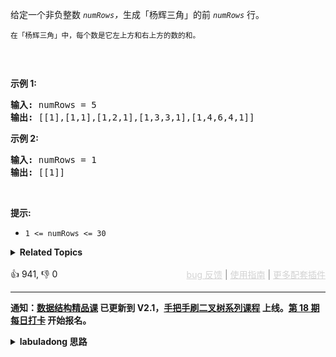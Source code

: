<p>给定一个非负整数&nbsp;<em><code>numRows</code>，</em>生成「杨辉三角」的前&nbsp;<em><code>numRows</code>&nbsp;</em>行。</p>

<p><small>在「杨辉三角」中，每个数是它左上方和右上方的数的和。</small></p>

<p><img alt="" src="https://pic.leetcode-cn.com/1626927345-DZmfxB-PascalTriangleAnimated2.gif" /></p>

<p>&nbsp;</p>

<p><strong>示例 1:</strong></p>

<pre>
<strong>输入:</strong> numRows = 5
<strong>输出:</strong> [[1],[1,1],[1,2,1],[1,3,3,1],[1,4,6,4,1]]
</pre>

<p><strong>示例&nbsp;2:</strong></p>

<pre>
<strong>输入:</strong> numRows = 1
<strong>输出:</strong> [[1]]
</pre>

<p>&nbsp;</p>

<p><strong>提示:</strong></p>

<ul> 
 <li><code>1 &lt;= numRows &lt;= 30</code></li> 
</ul>

<details><summary><strong>Related Topics</strong></summary>数组 | 动态规划</details><br>

<div>👍 941, 👎 0<span style='float: right;'><span style='color: gray;'><a href='https://github.com/labuladong/fucking-algorithm/discussions/939' target='_blank' style='color: lightgray;text-decoration: underline;'>bug 反馈</a> | <a href='https://labuladong.gitee.io/article/fname.html?fname=jb插件简介' target='_blank' style='color: lightgray;text-decoration: underline;'>使用指南</a> | <a href='https://labuladong.github.io/algo/images/others/%E5%85%A8%E5%AE%B6%E6%A1%B6.jpg' target='_blank' style='color: lightgray;text-decoration: underline;'>更多配套插件</a></span></span></div>

<div id="labuladong"><hr>

**通知：[数据结构精品课](https://aep.h5.xeknow.com/s/1XJHEO) 已更新到 V2.1，[手把手刷二叉树系列课程](https://aep.xet.tech/s/3YGcq3) 上线。[第 18 期每日打卡](https://aep.xet.tech/s/2PLO1n) 开始报名。**

<details><summary><strong>labuladong 思路</strong></summary>

## 基本思路

这题很简单，不过我提供两个版本的解法，一个是迭代的方式，一个是递归的方式，具体思路看注释。

**标签：[数组](https://mp.weixin.qq.com/mp/appmsgalbum?__biz=MzAxODQxMDM0Mw==&action=getalbum&album_id=2120601117519675393)，递归**

## 解法代码

<div class="tab-panel"><div class="tab-nav">
<button data-tab-item="cpp" class="tab-nav-button btn " data-tab-group="default" onclick="switchTab(this)">cpp🤖</button>

<button data-tab-item="python" class="tab-nav-button btn " data-tab-group="default" onclick="switchTab(this)">python🤖</button>

<button data-tab-item="java" class="tab-nav-button btn active" data-tab-group="default" onclick="switchTab(this)">java🟢</button>

<button data-tab-item="go" class="tab-nav-button btn " data-tab-group="default" onclick="switchTab(this)">go🤖</button>

<button data-tab-item="javascript" class="tab-nav-button btn " data-tab-group="default" onclick="switchTab(this)">javascript🤖</button>
</div><div class="tab-content">
<div data-tab-item="cpp" class="tab-item " data-tab-group="default"><div class="highlight">

```cpp
// 注意：cpp 代码由 chatGPT🤖 根据我的 java 代码翻译，旨在帮助不同背景的读者理解算法逻辑。
// 本代码已经通过力扣的全部测试用例，可直接粘贴提交。

// 迭代方式
class Solution {
public:
    vector<vector<int>> generate(int numRows) {
        vector<vector<int>> res;
        if (numRows < 1) {
            return res;
        }
        // 先把第一层装进去作为 base case
        vector<int> firstRow(1, 1);
        res.push_back(firstRow);
        // 开始一层一层生成，装入 res
        for (int i = 2; i <= numRows; i++) {
            vector<int> prevRow = res.back();
            res.push_back(generateNextRow(prevRow));
        }
        return res;
    }

    // 输入上一层的元素，生成并返回下一层的元素
    vector<int> generateNextRow(vector<int>& prevRow) {
        vector<int> curRow(1, 1);
        for (int i = 0; i < prevRow.size() - 1; i++) {
            curRow.push_back(prevRow[i] + prevRow[i + 1]);
        }
        curRow.push_back(1);
        return curRow;
    }
};

// 递归方式
class Solution2 {
public:
    // 定义：输入 numRows，返回行数为 numRows 的杨辉三角
    vector<vector<int>> generate(int numRows) {
        // 递归的 base case
        if (numRows == 1) {
            vector<vector<int>> triangle(1, vector<int>(1, 1));
            return triangle;
        }

        // 先递归生成高度为 numRows - 1 的杨辉三角
        vector<vector<int>> triangle = generate(numRows - 1);

        // 根据最底层元素生成一行新元素
        vector<int> bottomRow = triangle.back();
        vector<int> newRow(1, 1);
        for (int i = 0; i < bottomRow.size() - 1; i++) {
            newRow.push_back(bottomRow[i] + bottomRow[i + 1]);
        }
        newRow.push_back(1);
        // 把新的一行放到杨辉三角底部
        triangle.push_back(newRow);

        return triangle;
    }
};
```

</div></div>

<div data-tab-item="python" class="tab-item " data-tab-group="default"><div class="highlight">

```python
# 注意：python 代码由 chatGPT🤖 根据我的 java 代码翻译，旨在帮助不同背景的读者理解算法逻辑。
# 本代码已经通过力扣的全部测试用例，可直接粘贴提交。

# 迭代方式
class Solution:
    def generate(self, numRows: int) -> List[List[int]]:
        res = []
        if numRows < 1:
            return res
        # 先把第一层装进去作为 base case
        firstRow = [1]
        res.append(firstRow)
        # 开始一层一层生成，装入 res
        for i in range(2, numRows+1):
            prevRow = res[-1]
            res.append(self.generateNextRow(prevRow))
        return res

    # 输入上一层的元素，生成并返回下一层的元素
    def generateNextRow(self, prevRow: List[int]) -> List[int]:
        curRow = [1]
        for i in range(len(prevRow) - 1):
            curRow.append(prevRow[i] + prevRow[i + 1])
        curRow.append(1)
        return curRow


# 递归方式
class Solution2:
    # 定义：输入 numRows，返回行数为 numRows 的杨辉三角
    def generate(self, numRows: int) -> List[List[int]]:
        # 递归的 base case
        if numRows == 1:
            triangle = []
            # 先把第一层装进去作为 base case
            firstRow = [1]
            triangle.append(firstRow)
            return triangle

        # 先递归生成高度为 numRows - 1 的杨辉三角
        triangle = self.generate(numRows - 1)

        # 根据最底层元素生成一行新元素
        bottomRow = triangle[-1]
        newRow = [1]
        for i in range(len(bottomRow) - 1):
            newRow.append(bottomRow[i] + bottomRow[i + 1])
        newRow.append(1)
        # 把新的一行放到杨辉三角底部
        triangle.append(newRow)

        return triangle
```

</div></div>

<div data-tab-item="java" class="tab-item active" data-tab-group="default"><div class="highlight">

```java
// 迭代方式
class Solution {
    public List<List<Integer>> generate(int numRows) {
        List<List<Integer>> res = new ArrayList<>();
        if (numRows < 1) {
            return res;
        }
        // 先把第一层装进去作为 base case
        List<Integer> firstRow = new ArrayList<>();
        firstRow.add(1);
        res.add(firstRow);
        // 开始一层一层生成，装入 res
        for (int i = 2; i <= numRows; i++) {
            List<Integer> prevRow = res.get(res.size() - 1);
            res.add(generateNextRow(prevRow));
        }
        return res;
    }

    // 输入上一层的元素，生成并返回下一层的元素
    List<Integer> generateNextRow(List<Integer> prevRow) {
        List<Integer> curRow = new ArrayList<>();
        curRow.add(1);
        for (int i = 0; i < prevRow.size() - 1; i++) {
            curRow.add(prevRow.get(i) + prevRow.get(i + 1));
        }
        curRow.add(1);
        return curRow;
    }
}

// 递归方式
class Solution2 {
    // 定义：输入 numRows，返回行数为 numRows 的杨辉三角
    public List<List<Integer>> generate(int numRows) {
        // 递归的 base case
        if (numRows == 1) {
            List<List<Integer>> triangle = new ArrayList<>();
            // 先把第一层装进去作为 base case
            List<Integer> firstRow = new ArrayList<>();
            firstRow.add(1);
            triangle.add(firstRow);
            return triangle;
        }

        // 先递归生成高度为 numRows - 1 的杨辉三角
        List<List<Integer>> triangle = generate(numRows - 1);

        // 根据最底层元素生成一行新元素
        List<Integer> bottomRow = triangle.get(triangle.size() - 1);
        List<Integer> newRow = new ArrayList<>();
        newRow.add(1);
        for (int i = 0; i < bottomRow.size() - 1; i++) {
            newRow.add(bottomRow.get(i) + bottomRow.get(i + 1));
        }
        newRow.add(1);
        // 把新的一行放到杨辉三角底部
        triangle.add(newRow);

        return triangle;
    }
}
```

</div></div>

<div data-tab-item="go" class="tab-item " data-tab-group="default"><div class="highlight">

```go
// 注意：go 代码由 chatGPT🤖 根据我的 java 代码翻译，旨在帮助不同背景的读者理解算法逻辑。
// 本代码还未经过力扣测试，仅供参考，如有疑惑，可以参照我写的 java 代码对比查看。

// 迭代方式
func generate(numRows int) [][]int {
    res := [][]int{}
    if numRows < 1 {
        return res
    }
    // 先把第一层装进去作为 base case
    firstRow := []int{1}
    res = append(res, firstRow)
    // 开始一层一层生成，装入 res
    for i := 2; i <= numRows; i++ {
        prevRow := res[len(res)-1]
        res = append(res, generateNextRow(prevRow))
    }
    return res
}

// 输入上一层的元素，生成并返回下一层的元素
func generateNextRow(prevRow []int) []int {
    curRow := []int{1}
    for i := 0; i < len(prevRow)-1; i++ {
        curRow = append(curRow, prevRow[i]+prevRow[i+1])
    }
    curRow = append(curRow, 1)
    return curRow
}

// 递归方式
func generate(numRows int) [][]int {
    // 递归的 base case
    if numRows == 1 {
        triangle := [][]int{}
        // 先把第一层装进去作为 base case
        firstRow := []int{1}
        triangle = append(triangle, firstRow)
        return triangle
    }

    // 先递归生成高度为 numRows - 1 的杨辉三角
    triangle := generate(numRows - 1)

    // 根据最底层元素生成一行新元素
    bottomRow := triangle[len(triangle)-1]
    newRow := []int{1}
    for i := 0; i < len(bottomRow)-1; i++ {
        newRow = append(newRow, bottomRow[i]+bottomRow[i+1])
    }
    newRow = append(newRow, 1)
    // 把新的一行放到杨辉三角底部
    triangle = append(triangle, newRow)

    return triangle
}
```

</div></div>

<div data-tab-item="javascript" class="tab-item " data-tab-group="default"><div class="highlight">

```javascript
// 注意：javascript 代码由 chatGPT🤖 根据我的 java 代码翻译，旨在帮助不同背景的读者理解算法逻辑。
// 本代码已经通过力扣的全部测试用例，可直接粘贴提交。

var generate = function(numRows) {
    var res = []
    if (numRows < 1) {
        return res;
    }
    // 先把第一层装进去作为 base case
    var firstRow = [1];
    res.push(firstRow);
    // 开始一层一层生成，装入 res
    for (var i = 2; i <= numRows; i++) {
        var prevRow = res[res.length - 1];
        res.push(generateNextRow(prevRow));
    }
    return res;
}

// 输入上一层的元素，生成并返回下一层的元素
var generateNextRow = function(prevRow) {
    var curRow = [1];
    for (var i = 0; i < prevRow.length - 1; i++) {
        curRow.push(prevRow[i] + prevRow[i + 1]);
    }
    curRow.push(1);
    return curRow;
}

// 定义：输入 numRows，返回行数为 numRows 的杨辉三角
var generate = function(numRows) {
    // 递归的 base case
    if (numRows == 1) {
        var triangle = [];
        // 先把第一层装进去作为 base case
        var firstRow = [1];
        triangle.push(firstRow);
        return triangle;
    }

    // 先递归生成高度为 numRows - 1 的杨辉三角
    var triangle = generate(numRows - 1);

    // 根据最底层元素生成一行新元素
    var bottomRow = triangle[triangle.length - 1];
    var newRow = [1];
    for (var i = 0; i < bottomRow.length - 1; i++) {
        newRow.push(bottomRow[i] + bottomRow[i + 1]);
    }
    newRow.push(1);
    // 把新的一行放到杨辉三角底部
    triangle.push(newRow);

    return triangle;
}
```

</div></div>
</div></div>

</details>
</div>



